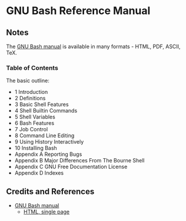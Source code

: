 # GNU Bash Reference Manual

## Notes

The [GNU Bash manual](https://www.gnu.org/software/bash/manual/) is available in many formats - HTML, PDF, ASCII, TeX.

### Table of Contents

The basic outline:

* 1 Introduction
* 2 Definitions
* 3 Basic Shell Features
* 4 Shell Builtin Commands
* 5 Shell Variables
* 6 Bash Features
* 7 Job Control
* 8 Command Line Editing
* 9 Using History Interactively
* 10 Installing Bash
* Appendix A Reporting Bugs
* Appendix B Major Differences From The Bourne Shell
* Appendix C GNU Free Documentation License
* Appendix D Indexes

## Credits and References

* [GNU Bash manual](https://www.gnu.org/software/bash/manual/)
  * [HTML, single page](https://www.gnu.org/software/bash/manual/bash.html)
